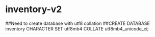 # inventory-v2
##Need to create database with utf8 collation 
##CREATE DATABASE inventory CHARACTER SET utf8mb4 COLLATE utf8mb4_unicode_ci;
